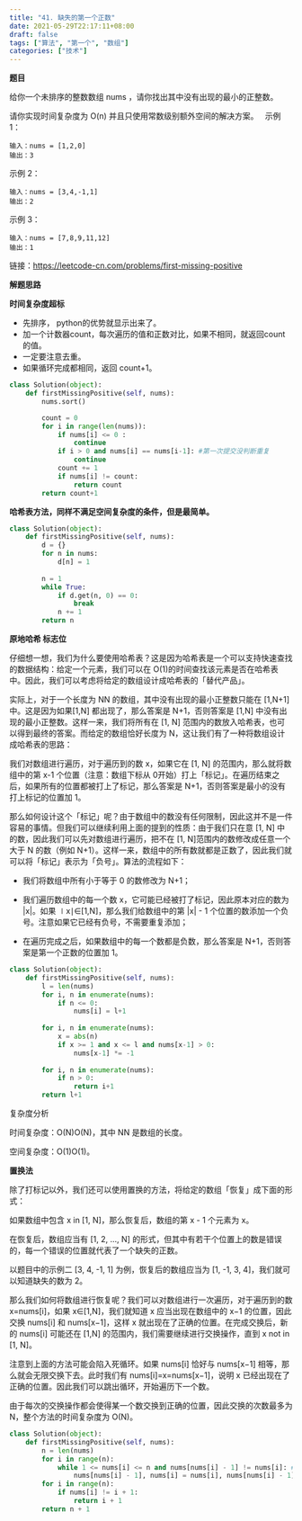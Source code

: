 ```yaml
---
title: "41. 缺失的第一个正数"
date: 2021-05-29T22:17:11+08:00
draft: false
tags: ["算法", "第一个", "数组"]
categories: ["技术"]
---
```

**题目**

给你一个未排序的整数数组 nums ，请你找出其中没有出现的最小的正整数。

请你实现时间复杂度为 O(n) 并且只使用常数级别额外空间的解决方案。
 
示例 1：
```
输入：nums = [1,2,0]
输出：3
```
示例 2：
```
输入：nums = [3,4,-1,1]
输出：2
```
示例 3：
```
输入：nums = [7,8,9,11,12]
输出：1
```

链接：https://leetcode-cn.com/problems/first-missing-positive

**解题思路**

**时间复杂度超标**

* 先排序， python的优势就显示出来了。 
* 加一个计数器count，每次遍历的值和正数对比，如果不相同，就返回count的值。
* 一定要注意去重。
* 如果循环完成都相同，返回 count+1。

```python
class Solution(object):
    def firstMissingPositive(self, nums):
        nums.sort()

        count = 0
        for i in range(len(nums)):
            if nums[i] <= 0 :
                continue
            if i > 0 and nums[i] == nums[i-1]: #第一次提交没判断重复
                continue
            count += 1
            if nums[i] != count:
                return count
        return count+1
```

**哈希表方法，同样不满足空间复杂度的条件，但是最简单。**

```python
class Solution(object):
    def firstMissingPositive(self, nums):
        d = {}
        for n in nums:
            d[n] = 1
        
        n = 1
        while True:
            if d.get(n, 0) == 0:
                break
            n += 1
        return n
```

**原地哈希 标志位**

仔细想一想，我们为什么要使用哈希表？这是因为哈希表是一个可以支持快速查找的数据结构：给定一个元素，我们可以在 O(1)的时间查找该元素是否在哈希表中。因此，我们可以考虑将给定的数组设计成哈希表的「替代产品」。

实际上，对于一个长度为 NN 的数组，其中没有出现的最小正整数只能在 [1,N+1] 中。这是因为如果[1,N] 都出现了，那么答案是 N+1，否则答案是 [1,N] 中没有出现的最小正整数。这样一来，我们将所有在 [1, N] 范围内的数放入哈希表，也可以得到最终的答案。而给定的数组恰好长度为 N，这让我们有了一种将数组设计成哈希表的思路：

我们对数组进行遍历，对于遍历到的数 x，如果它在 [1, N] 的范围内，那么就将数组中的第 x-1 个位置（注意：数组下标从 0开始）打上「标记」。在遍历结束之后，如果所有的位置都被打上了标记，那么答案是 N+1，否则答案是最小的没有打上标记的位置加 1。

那么如何设计这个「标记」呢？由于数组中的数没有任何限制，因此这并不是一件容易的事情。但我们可以继续利用上面的提到的性质：由于我们只在意 [1, N] 中的数，因此我们可以先对数组进行遍历，把不在 [1, N]范围内的数修改成任意一个大于 N 的数（例如 N+1）。这样一来，数组中的所有数就都是正数了，因此我们就可以将「标记」表示为「负号」。算法的流程如下：

* 我们将数组中所有小于等于 0 的数修改为 N+1；

* 我们遍历数组中的每一个数 x，它可能已经被打了标记，因此原本对应的数为 |x|。如果 ∣x∣∈[1,N]，那么我们给数组中的第 |x| - 1 个位置的数添加一个负号。注意如果它已经有负号，不需要重复添加；

* 在遍历完成之后，如果数组中的每一个数都是负数，那么答案是 N+1，否则答案是第一个正数的位置加 1。

```python
class Solution(object):
    def firstMissingPositive(self, nums):
        l = len(nums)
        for i, n in enumerate(nums):
            if n <= 0:
                nums[i] = l+1
        
        for i, n in enumerate(nums):
            x = abs(n)
            if x >= 1 and x <= l and nums[x-1] > 0:
                nums[x-1] *= -1
        
        for i, n in enumerate(nums):
            if n > 0:
                return i+1
        return l+1
```

复杂度分析

时间复杂度：O(N)O(N)，其中 NN 是数组的长度。

空间复杂度：O(1)O(1)。


**置换法**

除了打标记以外，我们还可以使用置换的方法，将给定的数组「恢复」成下面的形式：

如果数组中包含 x in [1, N]，那么恢复后，数组的第 x - 1 个元素为 x。

在恢复后，数组应当有 [1, 2, ..., N] 的形式，但其中有若干个位置上的数是错误的，每一个错误的位置就代表了一个缺失的正数。

以题目中的示例二 [3, 4, -1, 1] 为例，恢复后的数组应当为 [1, -1, 3, 4]，我们就可以知道缺失的数为 2。

那么我们如何将数组进行恢复呢？我们可以对数组进行一次遍历，对于遍历到的数 x=nums[i]，如果 x∈[1,N]，我们就知道 x 应当出现在数组中的 x−1 的位置，因此交换 nums[i] 和 nums[x−1]，这样 x 就出现在了正确的位置。在完成交换后，新的 nums[i] 可能还在 [1,N] 的范围内，我们需要继续进行交换操作，直到 x not in [1, N]。

注意到上面的方法可能会陷入死循环。如果 nums[i] 恰好与 nums[x−1] 相等，那么就会无限交换下去。此时我们有 nums[i]=x=nums[x−1]，说明 x 已经出现在了正确的位置。因此我们可以跳出循环，开始遍历下一个数。

由于每次的交换操作都会使得某一个数交换到正确的位置，因此交换的次数最多为 N，整个方法的时间复杂度为 O(N)。

```python
class Solution(object):
    def firstMissingPositive(self, nums):
        n = len(nums)
        for i in range(n):
            while 1 <= nums[i] <= n and nums[nums[i] - 1] != nums[i]: # while 如果写出if就会出错
                nums[nums[i] - 1], nums[i] = nums[i], nums[nums[i] - 1]
        for i in range(n):
            if nums[i] != i + 1:
                return i + 1
        return n + 1
```